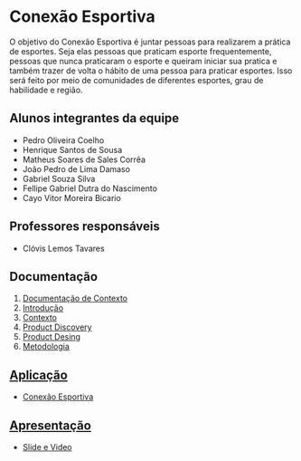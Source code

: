 # Conexão Esportiva

O objetivo do Conexão Esportiva é juntar pessoas para realizarem a prática de esportes. Seja elas pessoas que praticam esporte frequentemente, pessoas que nunca praticaram o esporte e queiram iniciar sua pratica e também trazer de volta o hábito de uma pessoa para praticar esportes. Isso será feito por meio de comunidades de diferentes esportes, grau de habilidade e região. 


## Alunos integrantes da equipe

* Pedro Oliveira Coelho  
* Henrique Santos de Sousa
* Matheus Soares de Sales Corrêa
* João Pedro de Lima Damaso
* Gabriel Souza Silva
* Fellipe Gabriel Dutra do Nascimento
* Cayo Vitor Moreira Bicario

## Professores responsáveis

* Clóvis Lemos Tavares

<h2>Documentação</h2> 

1. <a href="docs/Documentação do Projeto (1).md"> Documentação de Contexto<br>
2. <a href="docs/Introdução.md"> Introdução<br>
3. <a href="docs/Contexto.md"> Contexto<br>
4. <a href="docs/ProductDiscovery.md"> Product Discovery<br>
5. <a href="docs/ProductDesing.md"> Product Desing<br>
6. <a href="docs/Metodologia.md"> Metodologia<br>


<h2>Aplicação</h2>

* <a href="(https://icei-puc-minas-pbe-ads-si.github.io/pbe-si-ads-2024-2-tiaw-t1-pbe-si-ads-2024-2-tiaw-t1-conexaoesport/tiaw/)"> Conexão Esportiva

<h2>Apresentação</h2>

* <a href="docs/Apresentação.md"> Slide e Video<br>

